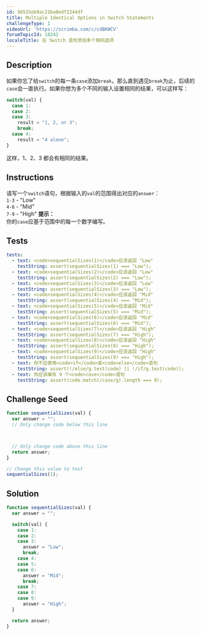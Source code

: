 ```yaml
---
id: 56533eb9ac21ba0edf2244df
title: Multiple Identical Options in Switch Statements
challengeType: 1
videoUrl: 'https://scrimba.com/c/cdBKWCV'
forumTopicId: 18242
localeTitle: 在 Switch 语句添加多个相同选项
---
```


## Description
<section id='description'>
如果你忘了给<code>switch</code>的每一条<code>case</code>添加<code>break</code>，那么直到遇见<code>break</code>为止，后续的<code>case</code>会一直执行。如果你想为多个不同的输入设置相同的结果，可以这样写：

```js
switch(val) {
  case 1:
  case 2:
  case 3:
    result = "1, 2, or 3";
    break;
  case 4:
    result = "4 alone";
}
```

这样，1、2、3 都会有相同的结果。
</section>

## Instructions
<section id='instructions'>
请写一个<code>switch</code>语句，根据输入的<code>val</code>的范围得出对应的<code>answer</code>：<br><code>1-3</code> - "Low"<br><code>4-6</code> - "Mid"<br><code>7-9</code> - "High"
<strong>提示：</strong><br>你的<code>case</code>应基于范围中的每一个数字编写。
</section>

## Tests
<section id='tests'>

```yml
tests:
  - text: <code>sequentialSizes(1)</code>应该返回 "Low"
    testString: assert(sequentialSizes(1) === "Low");
  - text: <code>sequentialSizes(2)</code>应该返回 "Low"
    testString: assert(sequentialSizes(2) === "Low");
  - text: <code>sequentialSizes(3)</code>应该返回 "Low"
    testString: assert(sequentialSizes(3) === "Low");
  - text: <code>sequentialSizes(4)</code>应该返回 "Mid"
    testString: assert(sequentialSizes(4) === "Mid");
  - text: <code>sequentialSizes(5)</code>应该返回 "Mid"
    testString: assert(sequentialSizes(5) === "Mid");
  - text: <code>sequentialSizes(6)</code>应该返回 "Mid"
    testString: assert(sequentialSizes(6) === "Mid");
  - text: <code>sequentialSizes(7)</code>应该返回 "High"
    testString: assert(sequentialSizes(7) === "High");
  - text: <code>sequentialSizes(8)</code>应该返回 "High"
    testString: assert(sequentialSizes(8) === "High");
  - text: <code>sequentialSizes(9)</code>应该返回 "High"
    testString: assert(sequentialSizes(9) === "High");
  - text: 你不应使用<code>if</code>或<code>else</code>语句
    testString: assert(!/else/g.test(code) || !/if/g.test(code));
  - text: 你应该编写 9 个<code>case</code>语句
    testString: assert(code.match(/case/g).length === 9);

```

</section>

## Challenge Seed
<section id='challengeSeed'>

<div id='js-seed'>

```js
function sequentialSizes(val) {
  var answer = "";
  // Only change code below this line



  // Only change code above this line
  return answer;
}

// Change this value to test
sequentialSizes(1);

```

</div>



</section>

## Solution
<section id='solution'>


```js
function sequentialSizes(val) {
  var answer = "";

  switch(val) {
    case 1:
    case 2:
    case 3:
      answer = "Low";
      break;
    case 4:
    case 5:
    case 6:
      answer = "Mid";
      break;
    case 7:
    case 8:
    case 9:
      answer = "High";
  }

  return answer;
}
```

</section>
